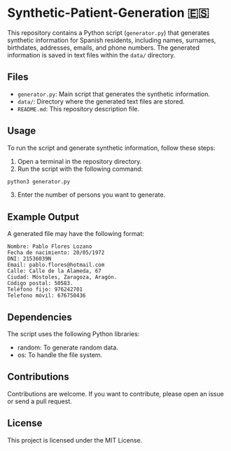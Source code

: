 # Synthetic-Patient-Generation 🇪🇸

This repository contains a Python script (`generator.py`) that generates synthetic information for Spanish residents, including names, surnames, birthdates, addresses, emails, and phone numbers. The generated information is saved in text files within the `data/` directory.

## Files

- `generator.py`: Main script that generates the synthetic information.
- `data/`: Directory where the generated text files are stored.
- `README.md`: This repository description file.

## Usage

To run the script and generate synthetic information, follow these steps:

1. Open a terminal in the repository directory.
2. Run the script with the following command:

```sh
python3 generator.py
```
3. Enter the number of persons you want to generate.

## Example Output
A generated file may have the following format:
    
```plaintext
Nombre: Pablo Flores Lozano
Fecha de nacimiento: 20/05/1972
DNI: 21536039N
Email: pablo.flores@hotmail.com
Calle: Calle de la Alameda, 67
Ciudad: Móstoles, Zaragoza, Aragón.
Código postal: 50583.
Teléfono fijo: 976242701
Telefono móvil: 676750436
```

## Dependencies
The script uses the following Python libraries:
- random: To generate random data.
- os: To handle the file system.

## Contributions
Contributions are welcome. If you want to contribute, please open an issue or send a pull request.

## License
This project is licensed under the MIT License.

